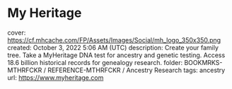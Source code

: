 # My Heritage

cover: https://cf.mhcache.com/FP/Assets/Images/Social/mh_logo_350x350.png
created: October 3, 2022 5:06 AM (UTC)
description: Create your family tree. Take a MyHeritage DNA test for ancestry and genetic testing. Access 18.6 billion historical records for genealogy research.
folder: BOOKMRKS-MTHRFCKR / REFERENCE-MTHRFCKR / Ancestry Research
tags: ancestry
url: https://www.myheritage.com